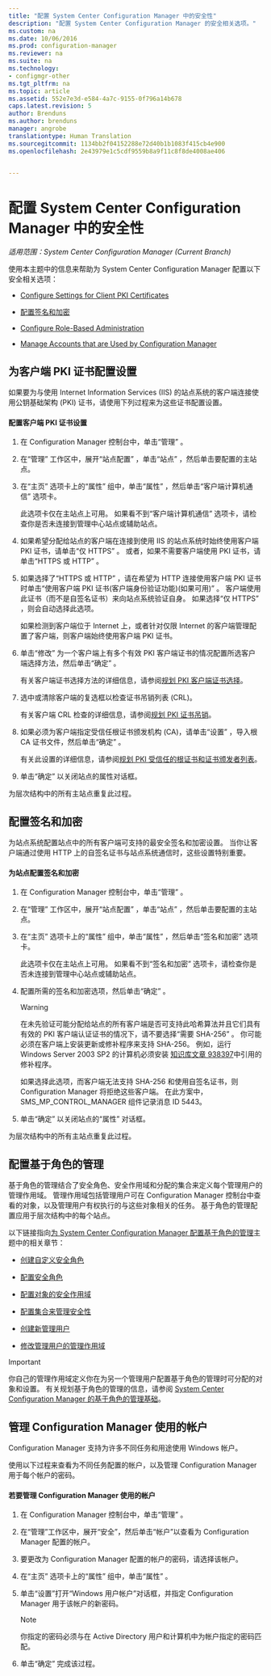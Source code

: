 ```yaml
---
title: "配置 System Center Configuration Manager 中的安全性"
description: "配置 System Center Configuration Manager 的安全相关选项。"
ms.custom: na
ms.date: 10/06/2016
ms.prod: configuration-manager
ms.reviewer: na
ms.suite: na
ms.technology:
- configmgr-other
ms.tgt_pltfrm: na
ms.topic: article
ms.assetid: 552e7e3d-e584-4a7c-9155-0f796a14b678
caps.latest.revision: 5
author: Brenduns
ms.author: brenduns
manager: angrobe
translationtype: Human Translation
ms.sourcegitcommit: 1134bb2f04152288e72d40b1b1083f415cb4e900
ms.openlocfilehash: 2e43979e1c5cdf9559b8a9f11c8f8de4008ae406


---
```

# <a name="configure-security-in-system-center-configuration-manager"></a>配置 System Center Configuration Manager 中的安全性

*适用范围：System Center Configuration Manager (Current Branch)*

使用本主题中的信息来帮助为 System Center Configuration Manager 配置以下安全相关选项：  

-   [Configure Settings for Client PKI Certificates](#BKMK_ConfigureClientPKI)  

-   [配置签名和加密](#BKMK_ConfigureSigningEncryption)  

-   [Configure Role-Based Administration](#BKMK_ConfigureRBA)  

-   [Manage Accounts that are Used by Configuration Manager](#BKMK_ManageAccounts)  

##  <a name="a-namebkmkconfigureclientpkia-configure-settings-for-client-pki-certificates"></a><a name="BKMK_ConfigureClientPKI"></a> 为客户端 PKI 证书配置设置  
如果要为与使用 Internet Information Services (IIS) 的站点系统的客户端连接使用公钥基础架构 (PKI) 证书，请使用下列过程来为这些证书配置设置。  

#### <a name="to-configure-client-pki-certificate-settings"></a>配置客户端 PKI 证书设置  

1.  在 Configuration Manager 控制台中，单击“管理” 。  

2.  在“管理”  工作区中，展开“站点配置” ，单击“站点” ，然后单击要配置的主站点。  

3.  在“主页”  选项卡上的“属性”  组中，单击“属性” ，然后单击“客户端计算机通信”  选项卡。  

    此选项卡仅在主站点上可用。 如果看不到“客户端计算机通信”  选项卡，请检查你是否未连接到管理中心站点或辅助站点。  

4.  如果希望分配给站点的客户端在连接到使用 IIS 的站点系统时始终使用客户端 PKI 证书，请单击“仅 HTTPS”  。 或者，如果不需要客户端使用 PKI 证书，请单击“HTTPS 或 HTTP”  。  

5.  如果选择了“HTTPS 或 HTTP” ，请在希望为 HTTP 连接使用客户端 PKI 证书时单击“使用客户端 PKI 证书(客户端身份验证功能)(如果可用)”  。 客户端使用此证书（而不是自签名证书）来向站点系统验证自身。 如果选择“仅 HTTPS” ，则会自动选择此选项。  

    如果检测到客户端位于 Internet 上，或者针对仅限 Internet 的客户端管理配置了客户端，则客户端始终使用客户端 PKI 证书。  

6.  单击“修改”  为一个客户端上有多个有效 PKI 客户端证书的情况配置所选客户端选择方法，然后单击“确定” 。  

    有关客户端证书选择方法的详细信息，请参阅[规划 PKI 客户端证书选择](../../../core/plan-design/security/plan-for-security.md#BKMK_PlanningForClientCertificateSelection)。  

7.  选中或清除客户端的复选框以检查证书吊销列表 (CRL)。  

    有关客户端 CRL 检查的详细信息，请参阅[规划 PKI 证书吊销](../../../core/plan-design/security/plan-for-security.md#BKMK_PlanningForCRLs)。  

8.  如果必须为客户端指定受信任根证书颁发机构 (CA)，请单击“设置” ，导入根 CA 证书文件，然后单击“确定” 。  

    有关此设置的详细信息，请参阅[规划 PKI 受信任的根证书和证书颁发者列表](../../../core/plan-design/security/plan-for-security.md#BKMK_PlanningForRootCAs)。  

9. 单击“确定”  以关闭站点的属性对话框。  

为层次结构中的所有主站点重复此过程。  

##  <a name="a-namebkmkconfiguresigningencryptiona-configure-signing-and-encryption"></a><a name="BKMK_ConfigureSigningEncryption"></a> 配置签名和加密  
为站点系统配置站点中的所有客户端可支持的最安全签名和加密设置。 当你让客户端通过使用 HTTP 上的自签名证书与站点系统通信时，这些设置特别重要。  

#### <a name="to-configure-signing-and-encryption-for-a-site"></a>为站点配置签名和加密  

1.  在 Configuration Manager 控制台中，单击“管理” 。  

2.  在“管理”  工作区中，展开“站点配置” ，单击“站点” ，然后单击要配置的主站点。  

3.  在“主页”  选项卡上的“属性”  组中，单击“属性” ，然后单击“签名和加密”  选项卡。  

    此选项卡仅在主站点上可用。 如果看不到“签名和加密”  选项卡，请检查你是否未连接到管理中心站点或辅助站点。  

4.  配置所需的签名和加密选项，然后单击“确定” 。  

    > [!WARNING]  
    >  在未先验证可能分配给站点的所有客户端是否可支持此哈希算法并且它们具有有效的 PKI 客户端认证证书的情况下，请不要选择“需要 SHA-256”  。 你可能必须在客户端上安装更新或修补程序来支持 SHA-256。 例如，运行 Windows Server 2003 SP2 的计算机必须安装 [知识库文章 938397](http://go.microsoft.com/fwlink/p/?LinkId=226666)中引用的修补程序。  
    >   
    >  如果选择此选项，而客户端无法支持 SHA-256 和使用自签名证书，则 Configuration Manager 将拒绝这些客户端。 在此方案中，SMS_MP_CONTROL_MANAGER 组件记录消息 ID 5443。  

5.  单击“确定”  以关闭站点的“属性”  对话框。  

为层次结构中的所有主站点重复此过程。  

##  <a name="a-namebkmkconfigurerbaa-configure-role-based-administration"></a><a name="BKMK_ConfigureRBA"></a> 配置基于角色的管理  
基于角色的管理结合了安全角色、安全作用域和分配的集合来定义每个管理用户的管理作用域。 管理作用域包括管理用户可在 Configuration Manager 控制台中查看的对象，以及管理用户有权执行的与这些对象相关的任务。 基于角色的管理配置应用于层次结构中的每个站点。  

以下链接指向[为 System Center Configuration Manager 配置基于角色的管理](../../../core/servers/deploy/configure/configure-role-based-administration.md)主题中的相关章节：  

-   [创建自定义安全角色](../../../core/servers/deploy/configure/configure-role-based-administration.md#BKMK_CreateSecRole)  

-   [配置安全角色](../../../core/servers/deploy/configure/configure-role-based-administration.md#BKMK_ConfigSecRole)  

-   [配置对象的安全作用域](../../../core/servers/deploy/configure/configure-role-based-administration.md#BKMK_ConfigSecScope)  

-   [配置集合来管理安全性](../../../core/servers/deploy/configure/configure-role-based-administration.md#BKMK_ConfigColl)  

-   [创建新管理用户](../../../core/servers/deploy/configure/configure-role-based-administration.md#BKMK_Create_AdminUser)  

-   [修改管理用户的管理作用域](../../../core/servers/deploy/configure/configure-role-based-administration.md#BKMK_ModAdminUser)  

> [!IMPORTANT]  
>  你自己的管理作用域定义你在为另一个管理用户配置基于角色的管理时可分配的对象和设置。 有关规划基于角色的管理的信息，请参阅 [System Center Configuration Manager 的基于角色的管理基础](../../../core/understand/fundamentals-of-role-based-administration.md)。  

##  <a name="a-namebkmkmanageaccountsa-manage-accounts-that-are-used-by-configuration-manager"></a><a name="BKMK_ManageAccounts"></a> 管理 Configuration Manager 使用的帐户  
Configuration Manager 支持为许多不同任务和用途使用 Windows 帐户。  

使用以下过程来查看为不同任务配置的帐户，以及管理 Configuration Manager 用于每个帐户的密码。  

#### <a name="to-manage-accounts-that-are-used-by-configuration-manager"></a>若要管理 Configuration Manager 使用的帐户  

1.  在 Configuration Manager 控制台中，单击“管理” 。  

2.  在“管理”工作区中，展开“安全”，然后单击“帐户”以查看为 Configuration Manager 配置的帐户。  

3.  要更改为 Configuration Manager 配置的帐户的密码，请选择该帐户。  

4.  在“主页”  选项卡上的“属性”  组中，单击“属性” 。  

5.  单击“设置”打开“Windows 用户帐户”对话框，并指定 Configuration Manager 用于该帐户的新密码。  

    > [!NOTE]  
    >  你指定的密码必须与在 Active Directory 用户和计算机中为帐户指定的密码匹配。  

6.  单击“确定”  完成该过程。  



<!--HONumber=Nov16_HO1-->


